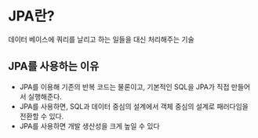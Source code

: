 # JPA란?
데이터 베이스에 쿼리를 날리고 하는 일들을 대신 처리해주는 기술

## JPA를 사용하는 이유
- JPA를 이용해 기존의 반복 코드는 물론이고, 기본적인 SQL을 JPA가 직접 만들어서 실행해준다.
- JPA를 사용하면, SQL과 데이터 중심의 설계에서 객체 중심의 설계로 패러다임을 전환할 수 있다.
- JPA를 사용하면 개발 생산성을 크게 높일 수 있다